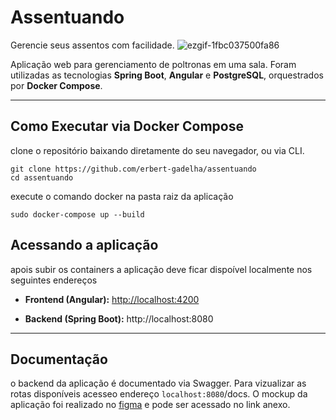 # Assentuando
Gerencie seus assentos com facilidade.
![ezgif-1fbc037500fa86](https://github.com/user-attachments/assets/11d02767-e390-41d3-9789-976b6546d28a)

Aplicação web para gerenciamento de poltronas em uma sala. Foram utilizadas as tecnologias **Spring Boot**, **Angular** e **PostgreSQL**, orquestrados por **Docker Compose**.

----------

##  Como Executar via Docker Compose
clone o repositório baixando diretamente do seu navegador, ou via CLI.

    git clone https://github.com/erbert-gadelha/assentuando
    cd assentuando
execute o comando docker na pasta raiz da aplicação

    sudo docker-compose up --build

## Acessando a aplicação
apois subir os containers a aplicação deve ficar dispoível localmente nos seguintes endereços    
   -   **Frontend (Angular):**  [http://localhost:4200](http://localhost:4200)
        
-   **Backend (Spring Boot):**  http://localhost:8080
        
----------

## **Documentação**
o backend da aplicação é documentado via Swagger. Para vizualizar as rotas disponíveis acesseo endereço `localhost:8080`/docs.
O mockup da aplicação foi realizado no [figma](https://www.figma.com/design/GyV6SM5YRd4IfodEJwUqT7/Gest%C3%A3o-de-Poltronas?node-id=0-1&t=LDQtJJ8f4j2ckv6F-1) e pode ser acessado no link anexo.
